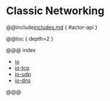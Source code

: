 # Classic Networking

@@include[includes.md](includes.md) { #actor-api }

@@toc { depth=2 }

@@@ index

* [io](io.md)
* [io-tcp](io-tcp.md)
* [io-udp](io-udp.md)
* [io-dns](io-dns.md)

@@@
